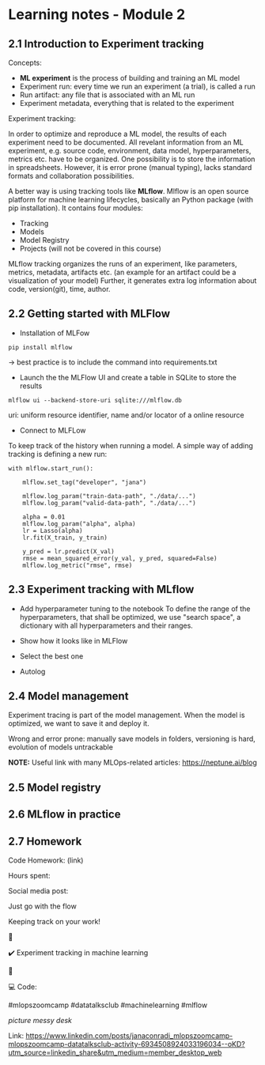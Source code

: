 # Learning notes -  Module 2

## 2.1 Introduction to Experiment tracking

Concepts:
* **ML experiment** is the process of building and training an ML model 
* Experiment run: every time we run an experiment (a trial), is called a run
* Run artifact: any file that is associated with an ML run
* Experiment metadata, everything that is related to the experiment

Experiment tracking:

In order to optimize and reproduce a ML model, the results of each experiment need to be documented. All revelant information from an ML experiment, e.g. source code, environment, data model, hyperparameters, metrics etc. have to be organized. One possibility is to store the information in spreadsheets. However, it is error prone (manual typing), lacks standard formats and collaboration possibilities.

A better way is using tracking tools like **MLflow**. Mlflow is an open source platform for machine learning lifecycles, basically an Python package (with pip installation). It contains four modules:
* Tracking 
* Models
* Model Registry
* Projects (will not be covered in this course)

MLflow tracking organizes the runs of an experiment, like parameters, metrics, metadata, artifacts etc. (an example for an artifact could be a visualization of your model) Further, it generates extra log information about code, version(git), time, author.




## 2.2 Getting started with MLFlow

* Installation of MLFow

```
pip install mlflow
```

-> best practice is to include the command into requirements.txt

* Launch the the MLFlow UI and create a table in SQLite to store the results

```
mlflow ui --backend-store-uri sqlite:///mlflow.db
```
uri: uniform resource identifier, name and/or locator of a online resource

* Connect to MLFLow

To keep track of the history when running a model. A simple way of adding tracking is defining a new run:

```
with mlflow.start_run():

    mlflow.set_tag("developer", "jana")

    mlflow.log_param("train-data-path", "./data/...")
    mlflow.log_param("valid-data-path", "./data/...")

    alpha = 0.01
    mlflow.log_param("alpha", alpha)
    lr = Lasso(alpha)
    lr.fit(X_train, y_train)

    y_pred = lr.predict(X_val)
    rmse = mean_squared_error(y_val, y_pred, squared=False)
    mlflow.log_metric("rmse", rmse)
```

## 2.3 Experiment tracking with MLflow

* Add hyperparameter tuning to the notebook
    To define the range of the hyperparameters, that shall be optimized, we use "search space", a dictionary with all hyperparameters and their ranges.

* Show how it looks like in MLFlow
* Select the best one
* Autolog


## 2.4 Model management

Experiment tracing is part of the model management. When the model is optimized, we want to save it and deploy it.

Wrong and error prone: manually save models in folders, versioning is hard, evolution of models untrackable



**NOTE:** Useful link with many MLOps-related articles: https://neptune.ai/blog

## 2.5 Model registry

## 2.6 MLflow in practice

## 2.7 Homework

Code Homework: (link)

Hours spent:

Social media post:

Just go with the flow

Keeping track on your work!


🙌 

✔️ Experiment tracking in machine learning


👀 



💻 Code: 

#mlopszoomcamp #datatalksclub #machinelearning #mlflow

*picture messy desk*

Link: https://www.linkedin.com/posts/janaconradi_mlopszoomcamp-mlopszoomcamp-datatalksclub-activity-6934508924033196034--oKD?utm_source=linkedin_share&utm_medium=member_desktop_web
